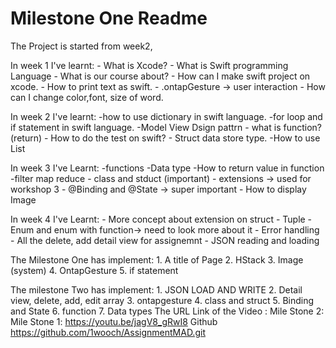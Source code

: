 #  Milestone One Readme

The Project is started from week2,

In week 1 I've learnt:
    - What is Xcode?
    - What is Swift programming Language
    - What is our course about?
    - How can I make swift project on xcode.
    - How to print text as swift.
    - .ontapGesture -> user interaction
    - How can I change color,font, size of word.
    
In week 2 I've learnt:
    -how to use dictionary in swift language.
    -for loop and if statement in swift language.
    -Model View Dsign pattrn
    - what is function? (return)
    - How to do the test on swift?
    - Struct data store type.
    -How to use List

In week 3 I've Learnt:
    -functions
    -Data type 
    -How to return value in function
    -filter map reduce
    - class and stduct (important)
    - extensions -> used for workshop 3
    - @Binding and @State -> super important
    - How to display Image
    
In week 4 I've Learnt:
    - More concept about extension on struct
    - Tuple
    - Enum and enum with function-> need to look more about it
    - Error handling
    - All the delete, add detail view for assignemnt
    - JSON reading and loading
    
The Milestone One has implement: 
    1. A title of Page
    2. HStack 
    3. Image (system)
    4. OntapGesture
    5. if statement
    
The milestone Two has implement:
    1. JSON LOAD AND WRITE
    2. Detail view, delete, add, edit array 
    3. ontapgesture
    4. class and struct
    5. Binding and State
    6. function
    7. Data types
The URL Link of the Video :
Mile Stone 2:
Mile Stone 1:  https://youtu.be/jagV8_gRwI8
Github 
https://github.com/1wooch/AssignmentMAD.git
